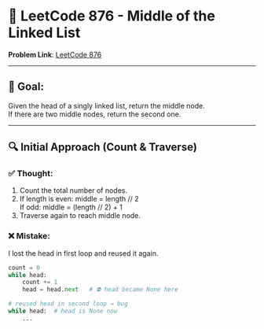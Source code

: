 # 🧠 LeetCode 876 - Middle of the Linked List

**Problem Link**: [LeetCode 876](https://leetcode.com/problems/middle-of-the-linked-list/)

---

## 🧩 Goal:
Given the head of a singly linked list, return the middle node.  
If there are two middle nodes, return the second one.

---

## 🔍 Initial Approach (Count & Traverse)

### ✅ Thought:
1. Count the total number of nodes.
2. If length is even: middle = length // 2  
   If odd: middle = (length // 2) + 1
3. Traverse again to reach middle node.

### ❌ Mistake:
I lost the head in first loop and reused it again.

```python
count = 0
while head:
    count += 1
    head = head.next   # ⛔ head became None here

# reused head in second loop → bug
while head:  # head is None now
    ...


